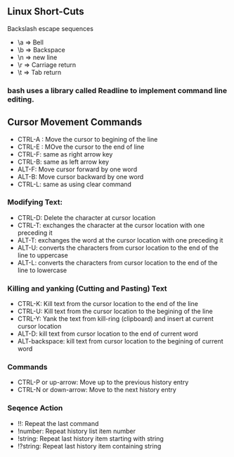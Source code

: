 Linux Short-Cuts
----------------
Backslash escape sequences
* \a => Bell
* \b => Backspace
* \n => new line
* \r => Carriage return
* \t => Tab return


### bash uses a library called Readline to implement command line editing.

## Cursor Movement Commands

* CTRL-A : Move the cursor to begining of the line
* CTRL-E : MOve the cursor to the end of line
* CTRL-F: same as right arrow key
* CTRL-B: same as left arrow key
* ALT-F: Move cursor forward by one word
* ALT-B: Move cursor backward by one word
* CTRL-L: same as using clear command

### Modifying Text:

* CTRL-D: Delete the character at cursor location
* CTRL-T: exchanges the character at the cursor location with one preceding it
* ALT-T: exchanges the word at the cursor location with one preceding it
* ALT-U: converts the characters from cursor location to the end of the line to uppercase
* ALT-L: converts the characters from cursor location to the end of the line to lowercase
  
### Killing and yanking (Cutting and Pasting) Text

* CTRL-K: Kill text from the cursor location to the end of the line
* CTRL-U: Kill text from the cursor location to the begining of the line
* CTRL-Y: Yank the text from kill-ring (clipboard) and insert at current cursor location
* ALT-D: kill text from cursor location to the end of current word
* ALT-backspace: kill text from cursor location to the begining of current word

### Commands
* CTRL-P or up-arrow: Move up to the previous history entry
* CTRL-N or down-arrow: Move to the next history entry

### Seqence Action

* !!: Repeat the last command
* !number: Repeat history list item number
* !string: Repeat last history item starting with string
* !?string: Repeat last history item containing string